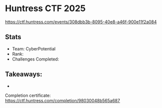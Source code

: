 # Huntress CTF 2025

https://ctf.huntress.com/events/308dbb3b-8095-40e8-a46f-900e11f2a084

## Stats
- Team: CyberPotential
- Rank: 
- Challenges Completed: 

## Takeaways:
- 
   
   
    
Completion certificate: https://ctf.huntress.com/completion/98030048b565a687

